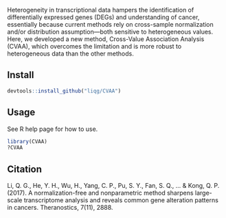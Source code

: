 Heterogeneity in transcriptional data hampers the identification of differentially expressed genes (DEGs) and understanding of cancer, essentially because current methods rely on cross-sample normalization and/or distribution assumption—both sensitive to heterogeneous values. Here, we developed a new method, Cross-Value Association Analysis (CVAA), which overcomes the limitation and is more robust to heterogeneous data than the other methods.

## Install
```R
devtools::install_github("liqg/CVAA")
```

## Usage
See R help page for how to use.
```R
library(CVAA)
?CVAA
```

## Citation
Li, Q. G., He, Y. H., Wu, H., Yang, C. P., Pu, S. Y., Fan, S. Q., ... & Kong, Q. P. (2017). A normalization-free and nonparametric method sharpens large-scale transcriptome analysis and reveals common gene alteration patterns in cancers. Theranostics, 7(11), 2888.
